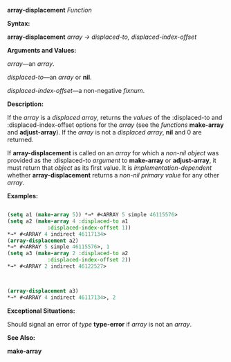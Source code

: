 **array-displacement** *Function* 



**Syntax:** 



**array-displacement** *array → displaced-to, displaced-index-offset* 



**Arguments and Values:** 



*array*—an *array*. 



*displaced-to*—an *array* or **nil**. 



*displaced-index-offset*—a non-negative *fixnum*. 



**Description:** 



If the *array* is a *displaced array*, returns the *values* of the :displaced-to and :displaced-index-offset options for the *array* (see the *functions* **make-array** and **adjust-array**). If the *array* is not a *displaced array*, **nil** and 0 are returned. 



If **array-displacement** is called on an *array* for which a *non-nil object* was provided as the :displaced-to *argument* to **make-array** or **adjust-array**, it must return that *object* as its first value. It is *implementation-dependent* whether **array-displacement** returns a *non-nil primary value* for any other *array*. 



**Examples:**
```lisp

(setq a1 (make-array 5)) *→* #<ARRAY 5 simple 46115576> 
(setq a2 (make-array 4 :displaced-to a1 
		     :displaced-index-offset 1)) 
*→* #<ARRAY 4 indirect 46117134> 
(array-displacement a2) 
*→* #<ARRAY 5 simple 46115576>, 1 
(setq a3 (make-array 2 :displaced-to a2 
		     :displaced-index-offset 2)) 
*→* #<ARRAY 2 indirect 46122527> 



(array-displacement a3) 
*→* #<ARRAY 4 indirect 46117134>, 2 

```
**Exceptional Situations:** 



Should signal an error of *type* **type-error** if *array* is not an *array*. 



**See Also:** 



**make-array** 



